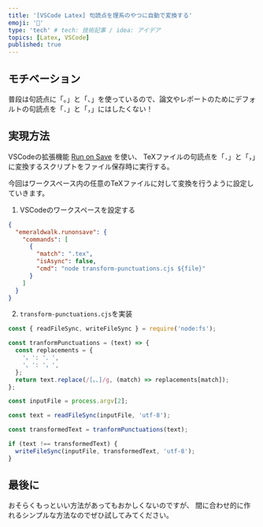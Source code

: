 ```yaml
---
title: '[VSCode Latex] 句読点を理系のやつに自動で変換する'
emoji: '🔁'
type: 'tech' # tech: 技術記事 / idea: アイデア
topics: [Latex, VSCode]
published: true
---
```


## モチベーション

普段は句読点に「。」と「、」を使っているので、論文やレポートのためにデフォルトの句読点を「．」と「，」にはしたくない！

## 実現方法

VSCodeの拡張機能 [Run on Save](https://marketplace.visualstudio.com/items?itemName=emeraldwalk.RunOnSave) を使い、
TeXファイルの句読点を「．」と「，」に変換するスクリプトをファイル保存時に実行する。

今回はワークスペース内の任意のTeXファイルに対して変換を行うように設定していきます。

1. VSCodeのワークスペースを設定する

```json
{
  "emeraldwalk.runonsave": {
    "commands": [
      {
        "match": ".tex",
        "isAsync": false,
        "cmd": "node transform-punctuations.cjs ${file}"
      }
    ]
  }
}
```

2. `transform-punctuations.cjs`を実装

```js
const { readFileSync, writeFileSync } = require('node:fs');

const tranformPunctuations = (text) => {
  const replacements = {
    '。': '．',
    '、': '，',
  };
  return text.replace(/[。、]/g, (match) => replacements[match]);
};

const inputFile = process.argv[2];

const text = readFileSync(inputFile, 'utf-8');

const transformedText = tranformPunctuations(text);

if (text !== transformedText) {
  writeFileSync(inputFile, transformedText, 'utf-8');
}
```

## 最後に

おそらくもっといい方法があってもおかしくないのですが、
間に合わせ的に作れるシンプルな方法なのでぜひ試してみてください。
